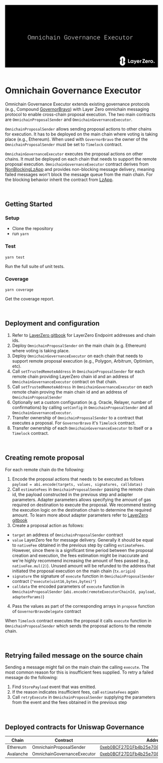 <div align="center">
    <img alt="LayerZero" src="resources/omnichain-governance-executor.png"/>
</div>


<br/>

# Omnichain Governance Executor

Omnichain Governance Executor extends existing governance protocols (e.g., Compound [GovernorBravo](https://github.com/compound-finance/compound-protocol/tree/master/contracts/Governance)) with Layer Zero omnichain messaging protocol to enable cross-chain proposal execution.
The two main contracts are `OmnichainProposalSender` and `OmnichainGovernanceExecutor`.

`OmnichainProposalSender` allows sending proposal actions to other chains for execution. It has to be deployed on the main chain where voting is taking place (e.g., Ethereum). When used with `GovernorBravo` the owner of the `OmnichainProposalSender` must be set to `Timelock` contract.

`OmnichainGovernanceExecutor` executes the proposal actions on other chains. It must be deployed on each chain that needs to support the remote proposal execution. `OmnichainGovernanceExecutor` contract derives from [NonBlockingLzApp](https://github.com/LayerZero-Labs/solidity-examples/blob/main/contracts/lzApp/NonblockingLzApp.sol) and provides non-blocking message delivery, meaning failed messages won't block the message queue from the main chain. For the blocking behavior inherit the contract from [LzApp](https://github.com/LayerZero-Labs/solidity-examples/blob/main/contracts/lzApp/LzApp.sol).


<br>

## Getting Started

### Setup

- Clone the repository
- run `yarn`

### Test

`yarn test`

Run the full suite of unit tests.

### Coverage

`yarn coverage`

Get the coverage report.

<br>

## Deployment and configuration

1. Refer to [LayerZero gitbook](https://layerzero.gitbook.io/docs/technical-reference/mainnet/supported-chain-ids) for LayerZero Endpoint addresses and chain ids.
2. Deploy `OmnichainProposalSender` on the main chain (e.g. Ethereum) where voting is taking place. 
3. Deploy `OmnichainGovernanceExecutor` on each chain that needs to support remote proposal execution (e.g., Polygon, Arbitrum, Optimism, etc).
4. Call `setTrustedRemoteAddress` in `OmnichainProposalSender` for each remote chain providing LayerZero chain id and an address of `OmnichainGovernanceExecutor` contract on that chain.
5. Call `setTrustedRemoteAddress` in `OmnichainGovernanceExecutor` on each remote chain proving the main chain id and an address of `OmnichainProposalSender`
6. Optionally set a custom configuration (e.g. Oracle, Relayer, number of confirmations) by calling `setConfig` in `OmnichainProposalSender` and all `OmnichainGovernanceExecutor`.
7. Transfer ownership of `OmnichainProposalSender` to a contract that executes a proposal. For `GovernorBravo` it's `Timelock` contract. 
8. Transfer ownership of each `OmnichainGovernanceExecutor` to itself or a `Timelock` contract.

<br>

## Creating remote proposal

For each remote chain do the following:
1. Encode the proposal actions that needs to be executed as follows `payload = abi.encode(targets, values, signatures, calldatas)`
2. Call `estimateFees` in `OmnichainProposalSender` passing the remote chain id, the payload constructed in the previous step and adapter parameters. Adapter parameters allows specifying the amount of gas required on destination to execute the proposal. We recommend testing the execution logic on the destination chain to determine the required amount. To learn more about adapter parameters refer to [LayerZero gitbook](https://layerzero.gitbook.io/docs/evm-guides/advanced/relayer-adapter-parameters)
3. Create a proposal action as follows:
- `target` an address of `OmnichainProposalSender` contract
- `value` LayerZero fee for message delivery. Generally it should be equal to `nativeFee` obtained in the previous step by calling `estimateFees`. However, since there is a significant time period between the proposal creation and execution, the fees estimation might be inaccurate and we're highly recommend increasing the amount of fees passed (e.g., `nativeFee.mul(2)`). Unused amount will be refunded to the address that initiated the proposal execution on the main chain (`tx.origin`)
- `signature` the signature of `execute` function in `OmnichainProposalSender` contract (`"execute(uint16,bytes,bytes)"`)
- `calldata` the encoded parameters of `execute` function in `OmnichainProposalSender`  (`abi.encode(remoteExecutorChainId, payload, adapterParams)`)
4. Pass the values as part of the corresponding arrays in `propose` function of `GovernorBravoDelegate` contract

When `Timelock` contract executes the proposal it calls `execute` function in `OmnichainProposalSender` which sends the proposal actions to the remote chain.

<br>

## Retrying failed message on the source chain

Sending a message might fail on the main chain the calling `execute`. The most common reason for this is insufficient fees supplied.
To retry a failed message do the following:
1. Find `StorePayload` event that was emitted.
2. If the reason indicates insufficient fees, call `estimateFees` again
3. Call `retryExecute` in `OmnichainProposalSender` supplying the parameters from the event and the fees obtained in the previous step

<br>

## Deployed contracts for Uniswap Governance

| Chain     | Contract                     | Address                                                                                                                |
| --------- | ---------------------------- |------------------------------------------------------------------------------------------------------------------------|
| Ethereum  | OmnichainProposalSender      | [0xeb0BCF27D1Fb4b25e708fBB815c421Aeb51eA9fc](https://etherscan.io/address/0xeb0BCF27D1Fb4b25e708fBB815c421Aeb51eA9fc)| 
| Avalanche | OmnichainGovernanceExecutor  | [0xeb0BCF27D1Fb4b25e708fBB815c421Aeb51eA9fc](https://snowtrace.io/address/0xeb0BCF27D1Fb4b25e708fBB815c421Aeb51eA9fc)|
